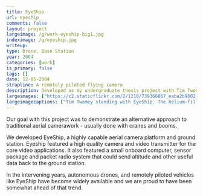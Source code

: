 ```yaml
---
title: EyeShip
url: eyeship
comments: false
layout: project
largeimage: /g/work-eyeship-big1.jpg
indeximage: /g/eyeship.jpg
writeup: 
type: Drone, Base Station
year: 2004
categories: [work]
is_primary: false
tags: []
date: 12-05-2004
strapline: A remotely piloted flying camera
description: Developed as my undergraduate thesis project with Tim Twomey, EyeShip was a remotely piloted airship that captured TV quality video and sensor data, relayed that content to a ground station. The ground station then streamed this content live on the web.
largeimages: ["https://c2.staticflickr.com/2/1210/739366867_eaba2b9002_o.jpg","https://c2.staticflickr.com/2/1260/740224256_a00a51194a_o.jpg","https://c2.staticflickr.com/2/1417/740230420_c74be6b633_o.jpg"]
largeimagecaptions: ["Tim Twomey standing with EyeShip. The helium-filled envelope measured just over two metres in length, and could easily lift the camera and sensor payload.","EyeShip's camera pod, which featured a custom-made pan-tilt-zoom mechanism. The unsightly bag of bolts is additional ballast.","The internal electronics of EyeShip showing a motor control board, an OOPic microcontroller, packet radio transceiver and video transmitter."]
---
```

Our goal with this project was to demonstrate an alternative approach to traditional aerial camerawork - usually done with cranes and booms. 

We developed EyeShip, a highly capable aerial camera platform and ground station. Eyeship featured a high quality camera and video transmitter for the core video applications. It also featured a small onboard computer, sensor package and packet radio system that could send altitude and other useful data back to the ground station.

In the intervening years, autonomous drones, and remotely piloted vehicles like EyeShip have become widely available and we are proud to have been somewhat ahead of that trend.